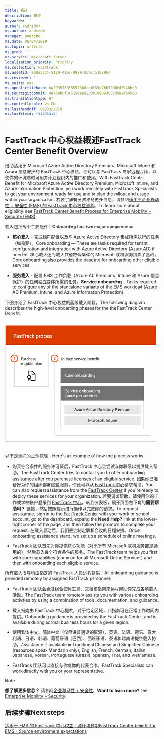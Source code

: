 ```yaml
---
title: 概述
description: 概述
keywords: ''
author: andredm7
ms.author: andredm
manager: angrobe
ms.date: 06/04/2019
ms.topic: article
ms.prod: ''
ms.service: microsoft-intune
localization_priority: Priority
ms.collection: FastTrack
ms.assetid: e60e3714-5120-41e2-9878-83ac75107967
ms.reviewer: ''
ms.suite: ems
ms.openlocfilehash: ba29357695855236dbe0583e7667998fdf940bd0
ms.sourcegitcommit: 0e76ab0f36619dee923201098936573be14b4560
ms.translationtype: HT
ms.contentlocale: zh-CN
ms.lasthandoff: 06/03/2019
ms.locfileid: "34673315"
---
```

# <a name="fasttrack-center-benefit-overview"></a><span data-ttu-id="20d93-103">FastTrack 中心权益概述</span><span class="sxs-lookup"><span data-stu-id="20d93-103">FastTrack Center Benefit Overview</span></span>

<span data-ttu-id="20d93-104">借助适用于 Microsoft Azure Active Directory Premium、Microsoft Intune 和 Azure 信息保护的 FastTrack 中心权益，你可以与 FastTrack 专家远程合作，以使你的环境随时可用并计划组织内的推广和使用。</span><span class="sxs-lookup"><span data-stu-id="20d93-104">With FastTrack Center Benefit for Microsoft Azure Active Directory Premium, Microsoft Intune, and Azure Information Protection, you work remotely with FastTrack Specialists to get your environment ready for use and to plan the rollout and usage within your organization.</span></span> <span data-ttu-id="20d93-105">若要了解有关资格的更多信息，请参阅[适用于企业移动性 + 安全性 (EMS) 的 FastTrack 中心权益流程](EMS-fasttrack-process.md)。</span><span class="sxs-lookup"><span data-stu-id="20d93-105">To learn more about eligibility, see [FastTrack Center Benefit Process for Enterprise Mobility + Security (EMS)](EMS-fasttrack-process.md).</span></span>

<span data-ttu-id="20d93-106">载入包括两个主要组件：</span><span class="sxs-lookup"><span data-stu-id="20d93-106">Onboarding has two major components:</span></span>

-   <span data-ttu-id="20d93-107">**核心载入** - 完成租户配置以及与 Azure Active Directory 集成所需执行的任务（如需要）。</span><span class="sxs-lookup"><span data-stu-id="20d93-107">Core onboarding — These are tasks required for tenant configuration and integration with Azure Active Directory (Azure AD) if needed.</span></span> <span data-ttu-id="20d93-108">核心载入还为载入其他符合条件的 Microsoft 联机服务提供了基线。</span><span class="sxs-lookup"><span data-stu-id="20d93-108">Core onboarding also provides the baseline for onboarding other eligible services.</span></span>

-   <span data-ttu-id="20d93-109">**服务载入** - 配置 EMS 工作负载（Azure AD Premium、Intune 和 Azure 信息保护）的任何独立变体所需的任务。</span><span class="sxs-lookup"><span data-stu-id="20d93-109">**Service onboarding** - Tasks required to configure any of the standalone variants of the EMS workload (Azure AD Premium, Intune, and Azure Information Protection).</span></span>

<span data-ttu-id="20d93-110">下图介绍了 FastTrack 中心权益的高级载入阶段。</span><span class="sxs-lookup"><span data-stu-id="20d93-110">The following diagram describes the high-level onboarding phases for the the FastTrack Center Benefit.</span></span>

![使用 FastTrack 中心权益的高级载入阶段](./media/ft-onboarding-process.png)

<span data-ttu-id="20d93-112">以下是流程的工作原理：</span><span class="sxs-lookup"><span data-stu-id="20d93-112">Here's an example of how the process works:</span></span>

- <span data-ttu-id="20d93-113">购买符合条件的服务许可证后，FastTrack 中心会尝试与你联系以提供载入帮助。</span><span class="sxs-lookup"><span data-stu-id="20d93-113">The FastTrack Center tries to contact you to offer onboarding assistance after you purchase licenses of an eligible service.</span></span> <span data-ttu-id="20d93-114">如果你已准备好为你的组织部署这些服务，你还可以从 [FastTrack 中心](https://go.microsoft.com/fwlink/?linkid=780698)请求帮助。</span><span class="sxs-lookup"><span data-stu-id="20d93-114">You can also request assistance from the [FastTrack Center](https://go.microsoft.com/fwlink/?linkid=780698) if you're ready to deploy these services for your organization.</span></span> <span data-ttu-id="20d93-115">若要请求帮助，请使用你的工作或学校帐户登录到 [FastTrack 中心](https://go.microsoft.com/fwlink/?linkid=780698)，转到仪表板，展开页面右下角的**需要帮助吗？** 链接，然后按照提示进行操作以完成你的请求。</span><span class="sxs-lookup"><span data-stu-id="20d93-115">To request assistance, sign in to the [FastTrack Center](https://go.microsoft.com/fwlink/?linkid=780698) with your work or school account, go to the dashboard, expand the **Need Help?** link at the lower-right corner of the page, and then follow the prompts to complete your request.</span></span> <span data-ttu-id="20d93-116">在载入启动后，我们便会制定联机会议的日程安排。</span><span class="sxs-lookup"><span data-stu-id="20d93-116">Once onboarding assistance starts, we set up a schedule of online meetings.</span></span>

-   <span data-ttu-id="20d93-117">FastTrack 团队首先为你提供核心功能（对于所有 Microsoft 联机服务都是通用的），然后载入每个符合条件的服务。</span><span class="sxs-lookup"><span data-stu-id="20d93-117">The FastTrack team helps you first with core capabilities (common for all Microsoft Online Services) and then with onboarding each eligible service.</span></span>

<span data-ttu-id="20d93-118">所有载入指导均由指定的 FastTrack 人员远程提供：</span><span class="sxs-lookup"><span data-stu-id="20d93-118">All onboarding guidance is provided remotely by assigned FastTrack personnel:</span></span>

-   <span data-ttu-id="20d93-119">FastTrack 团队会通过组合使用工具、文档和指南来远程帮助你完成各项载入活动。</span><span class="sxs-lookup"><span data-stu-id="20d93-119">The FastTrack team remotely assists you with various onboarding activities by using a combination of tools, documentation, and guidance.</span></span>

-   <span data-ttu-id="20d93-120">载入指南由 FastTrack 中心提供，对于给定区域，此指南可在正常工作时间内提供。</span><span class="sxs-lookup"><span data-stu-id="20d93-120">Onboarding guidance is provided by the FastTrack Center, and is available during normal business hours for a given region.</span></span>

-   <span data-ttu-id="20d93-121">使用繁体中文、简体中文（仅限讲普通话的资源）、英语、法语、德语、意大利语、日语、韩语、葡萄牙语（巴西）、西班牙语、泰语和越南语提供载入协助。</span><span class="sxs-lookup"><span data-stu-id="20d93-121">Assistance is available in Traditional Chinese and Simplified Chinese (resources speak Mandarin only), English, French, German, Italian, Japanese, Korean, Portuguese (Brazil), Spanish, Thai, and Vietnamese.</span></span>

-   <span data-ttu-id="20d93-122">FastTrack 团队可以直接与你或你的代表合作。</span><span class="sxs-lookup"><span data-stu-id="20d93-122">FastTrack Specialists can work directly with you or your representative.</span></span>

> [!NOTE]
> <span data-ttu-id="20d93-123">**想了解更多信息？** 请参阅[企业移动性 + 安全性](https://www.microsoft.com/cloud-platform/enterprise-mobility)。</span><span class="sxs-lookup"><span data-stu-id="20d93-123">**Want to learn more?** see [Enterprise Mobility + Security](https://www.microsoft.com/cloud-platform/enterprise-mobility).</span></span>

## <a name="next-steps"></a><span data-ttu-id="20d93-124">后续步骤</span><span class="sxs-lookup"><span data-stu-id="20d93-124">Next steps</span></span>

[<span data-ttu-id="20d93-125">适用于 EMS 的 FastTrack 中心权益 - 源环境预期</span><span class="sxs-lookup"><span data-stu-id="20d93-125">FastTrack Center benefit for EMS - Source environment expectations</span></span>](EMS-source-environment-expectations.md)

